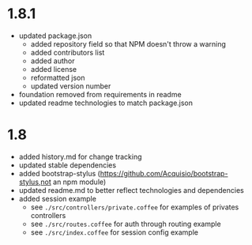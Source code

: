# 1.8.1
- updated package.json
	- added repository field so that NPM doesn't throw a warning
	- added contributors list
	- added author
	- added license
	- reformatted json
	- updated version number 
- foundation removed from requirements in readme
- updated readme technologies to match package.json

# 1.8

- added history.md for change tracking
- updated stable dependencies 
- added bootstrap-stylus (https://github.com/Acquisio/bootstrap-stylus,not an npm module)
- updated readme.md to better reflect technologies and dependencies
- added session example
	- see `./src/controllers/private.coffee` for examples of privates controllers
	- see `./src/routes.coffee` for auth through routing example
	- see `./src/index.coffee` for session config example
